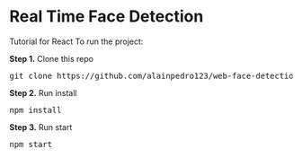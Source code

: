 # Real Time Face Detection
Tutorial for React
To run the project:

<b>Step 1.</b> Clone this repo
<pre>git clone https://github.com/alainpedro123/web-face-detection.git</pre>

<b>Step 2.</b> Run install
<pre>npm install</pre>

<b>Step 3.</b> Run start 
<pre>npm start</pre>
